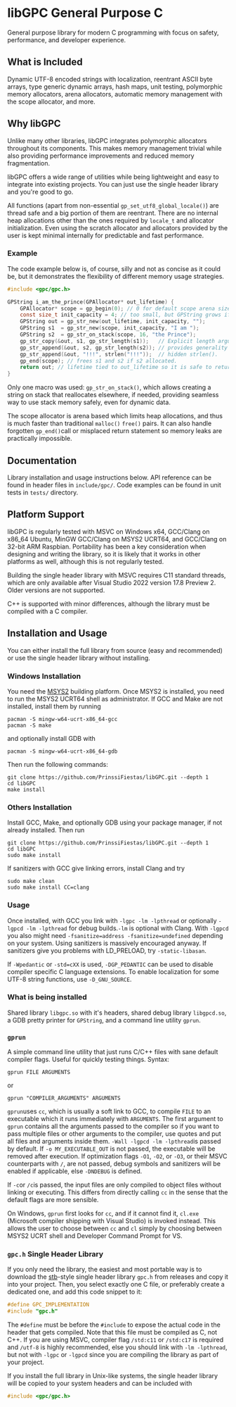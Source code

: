 # libGPC General Purpose C

General purpose library for modern C programming with focus on safety, performance, and developer experience.

## What is Included

Dynamic UTF-8 encoded strings with localization, reentrant ASCII byte arrays, type generic dynamic arrays, hash maps, unit testing, polymorphic memory allocators, arena allocators, automatic memory management with the scope allocator, and more.

## Why libGPC

Unlike many other libraries, libGPC integrates polymorphic allocators throughout its components. This makes memory management trivial while also providing performance improvements and reduced memory fragmentation.

libGPC offers a wide range of utilities while being lightweight and easy to integrate into existing projects. You can just use the single header library and you're good to go.

All functions (apart from non-essential `gp_set_utf8_global_locale()`) are thread safe and a big portion of them are reentrant. There are no internal heap allocations other than the ones required by `locale_t` and allocator initialization. Even using the scratch allocator and allocators provided by the user is kept minimal internally for predictable and fast performance.

### Example

The code example below is, of course, silly and not as concise as it could be, but it demonstrates the flexibility of different memory usage strategies.

```c
#include <gpc/gpc.h>

GPString i_am_the_prince(GPAllocator* out_lifetime) {
    GPAllocator* scope = gp_begin(0); // 0 for default scope arena size.
    const size_t init_capacity = 4; // too small, but GPString grows if necessary.
    GPString out = gp_str_new(out_lifetime, init_capacity, "");
    GPString s1  = gp_str_new(scope, init_capacity, "I am ");
    GPString s2  = gp_str_on_stack(scope, 16, "the Prince");
    gp_str_copy(&out, s1, gp_str_length(s1));   // Explicit length argument
    gp_str_append(&out, s2, gp_str_length(s2)); // provides generality without
    gp_str_append(&out, "!!!", strlen("!!!"));  // hidden strlen().
    gp_end(scope); // frees s1 and s2 if s2 allocated.
    return out; // lifetime tied to out_lifetime so it is safe to return it.
}
```

Only one macro was used: `gp_str_on_stack()`, which allows creating a string on stack that reallocates elsewhere, if needed, providing seamless way to use stack memory safely, even for dynamic data.

The scope allocator is arena based which limits heap allocations, and thus is much faster than traditional `malloc()` `free()` pairs. It can also handle forgotten `gp_end()`call or misplaced return statement so memory leaks are practically impossible.

## Documentation

Library installation and usage instructions below. API reference can be found in header files in `include/gpc/`. Code examples can be found in unit tests in `tests/` directory.

## Platform Support

libGPC is regularly tested with MSVC on Windows x64, GCC/Clang on x86_64 Ubuntu, MinGW GCC/Clang on MSYS2 UCRT64, and GCC/Clang on 32-bit ARM Raspbian. Portability has been a key consideration when designing and writing the library, so it is likely that it works in other platforms as well, although this is not regularly tested.

Building the single header library with MSVC requires C11 standard threads, which are only available after Visual Studio 2022 version 17.8 Preview 2. Older versions are not supported.

C++ is supported with minor differences, although the library must be compiled with a C compiler.

## Installation and Usage

You can either install the full library from source (easy and recommended) or use the single header library without installing.

### Windows Installation

You need the [MSYS2](https://www.msys2.org/) building platform. Once MSYS2 is installed, you need to run the MSYS2 UCRT64 shell as administrator. If GCC and Make are not installed, install them by running

```
pacman -S mingw-w64-ucrt-x86_64-gcc
pacman -S make
```

and optionally install GDB with

```
pacman -S mingw-w64-ucrt-x86_64-gdb
```

Then run the following commands:

```
git clone https://github.com/PrinssiFiestas/libGPC.git --depth 1
cd libGPC
make install
```

### Others Installation

Install GCC, Make, and optionally GDB using your package manager, if not already installed. Then run

```
git clone https://github.com/PrinssiFiestas/libGPC.git --depth 1
cd libGPC
sudo make install
```

If sanitizers with GCC give linking errors, install Clang and try

```
sudo make clean
sudo make install CC=clang
```

### Usage

Once installed, with GCC you link with `-lgpc -lm -lpthread` or optionally `-lgpcd -lm -lpthread` for debug builds.`-lm` is optional with Clang. With `-lgpcd` you also might need `-fsanitize=address -fsanitize=undefined` depending on your system. Using sanitizers is massively encouraged anyway. If sanitizers give you problems with LD_PRELOAD, try `-static-libasan`.

If `-Wpedantic` or `-std=cXX` is used, `-DGP_PEDANTIC` can be used to disable compiler specific C language extensions. To enable localization for some UTF-8 string functions, use `-D_GNU_SOURCE`.

### What is being installed

Shared library `libgpc.so` with it's headers, shared debug library `libgpcd.so`, a GDB pretty printer for `GPString`, and a command line utility `gprun`.

### `gprun`

A simple command line utility that just runs C/C++ files with sane default compiler flags. Useful for quickly testing things. Syntax:

```
gprun FILE ARGUMENTS
```

or

```
gprun "COMPILER_ARGUMENTS" ARGUMENTS
```

`gprun`uses `cc`, which is usually a soft link to GCC, to compile `FILE` to an executable which it runs immediately with `ARGUMENTS`. The first argument to `gprun` contains all the arguments passed to the compiler so if you want to pass multiple files or other arguments to the compiler, use quotes and put all files and arguments inside them. `-Wall -lgpcd -lm -lpthread`is passed by default. If `-o MY_EXECUTABLE_OUT` is not passed, the executable will be removed after execution. If optimization flags `-O1`, `-O2`, or `-O3`, or their MSVC counterparts with `/`, are not passed, debug symbols and sanitizers will be enabled if applicable, else `-DNDEBUG` is defined.

If `-c`or `/c`is passed, the input files are only compiled to object files without linking or executing. This differs from directly calling `cc` in the sense that the default flags are more sensible.

On Windows, `gprun` first looks for `cc`, and if it cannot find it, `cl.exe` (Microsoft compiler shipping with Visual Studio) is invoked instead. This allows the user to choose between `cc` and `cl` simply by choosing between MSYS2 UCRT shell and Developer Command Prompt for VS.

### `gpc.h` Single Header Library

If you only need the library, the easiest and most portable way is to download the [stb](https://github.com/nothings/stb)-style single header library `gpc.h` from releases and copy it into your project. Then, you select exactly one C file, or preferably create a dedicated one, and add this code snippet to it:

```c
#define GPC_IMPLEMENTATION
#include "gpc.h"
```

The `#define` must be before the `#include` to expose the actual code in the header that gets compiled. Note that this file must be compiled as C, not C++. If you are using MSVC, compiler flag `/std:c11` or `/std:c17` is required and `/utf-8` is highly recommended, else you should link with `-lm -lpthread`, but not with `-lgpc` or `-lgpcd` since you are compiling the library as part of your project.

If you install the full library in Unix-like systems, the single header library will be copied to your system headers and can be included with

```c
#include <gpc/gpc.h>
```
